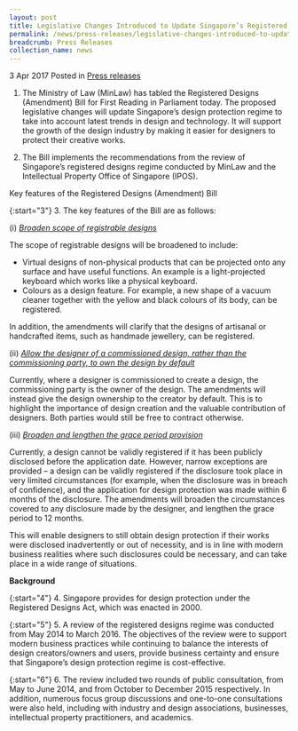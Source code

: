 ```yaml
---
layout: post
title: Legislative Changes Introduced to Update Singapore’s Registered Designs Regime
permalink: /news/press-releases/legislative-changes-introduced-to-update-singapores-registered-d
breadcrumb: Press Releases
collection_name: news
---
```


3 Apr 2017 Posted in [Press releases](/news/press-releases)

1. The Ministry of Law (MinLaw) has tabled the Registered Designs (Amendment) Bill for First Reading in Parliament today. The proposed legislative changes will update Singapore’s design protection regime to take into account latest trends in design and technology. It will support the growth of the design industry by making it easier for designers to protect their creative works.


2. The Bill implements the recommendations from the review of Singapore’s registered designs regime conducted by MinLaw and the Intellectual Property Office of Singapore (IPOS).


Key features of the Registered Designs (Amendment) Bill




{:start="3"}
3. The key features of the Bill are as follows:

(i) *<u>Broaden scope of registrable designs</u>*


The scope of registrable designs will be broadened to include:

   * Virtual designs of non-physical products that can be projected onto any surface and have useful functions. An example is a light-projected keyboard which works like a physical keyboard.
   * Colours as a design feature. For example, a new shape of a vacuum cleaner together with the yellow and black colours of its body, can be registered.


In addition, the amendments will clarify that the designs of artisanal or handcrafted items, such as handmade jewellery, can be registered.


(ii) *<u>Allow the designer of a commissioned design, rather than the commissioning party, to own the design by default</u>*


Currently, where a designer is commissioned to create a design, the commissioning party is the owner of the design. The amendments will instead give the design ownership to the creator by default. This is to highlight the importance of design creation and the valuable contribution of designers. Both parties would still be free to contract otherwise.


(iii) *<u>Broaden and lengthen the grace period provision</u>*


Currently, a design cannot be validly registered if it has been publicly disclosed before the application date. However, narrow exceptions are provided – a design can be validly registered if the disclosure took place in very limited circumstances (for example, when the disclosure was in breach of confidence), and the application for design protection was made within 6 months of the disclosure. The amendments will broaden the circumstances covered to any disclosure made by the designer, and lengthen the grace period to 12 months.


This will enable designers to still obtain design protection if their works were disclosed inadvertently or out of necessity, and is in line with modern business realities where such disclosures could be necessary, and can take place in a wide range of situations.


**Background**


{:start="4"}
4. Singapore provides for design protection under the Registered Designs Act, which was enacted in 2000.


{:start="5"}
5. A review of the registered designs regime was conducted from May 2014 to March 2016. The objectives of the review were to support modern business practices while continuing to balance the interests of design creators/owners and users, provide business certainty and ensure that Singapore’s design protection regime is cost-effective.

{:start="6"}
6. The review included two rounds of public consultation, from May to June 2014, and from October to December 2015 respectively. In addition, numerous focus group discussions and one-to-one consultations were also held, including with industry and design associations, businesses, intellectual property practitioners, and academics.

